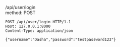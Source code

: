 /api/user/login  
method: POST  
```
POST /api/user/login HTTP/1.1
Host: 127.0.0.1:8000
Content-Type: application/json

{"username":"Dasha","password":"testpassword123"}
```